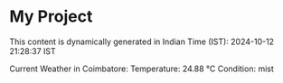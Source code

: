 # My Project

This content is dynamically generated in Indian Time (IST): 2024-10-12 21:28:37 IST


Current Weather in Coimbatore:
Temperature: 24.88 °C
Condition: mist
